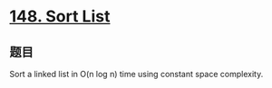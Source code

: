 # [148. Sort List](https://leetcode.com/problems/sort-list/)

## 题目

Sort a linked list in O(n log n) time using constant space complexity.
